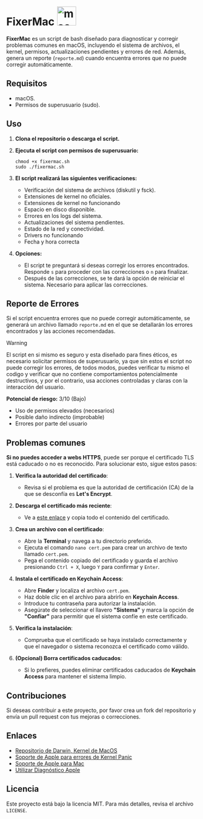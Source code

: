 # FixerMac <img src="https://www.projectwizards.net/media/pages/blog/2020/01/macos-03-version/912d5199b9-1731076114/macos.png" alt="macOS Image" width="50" height="50"/>

**FixerMac** es un script de bash diseñado para diagnosticar y corregir problemas comunes en macOS, incluyendo el sistema de archivos, el kernel, permisos, actualizaciones pendientes y errores de red. Además, genera un reporte (`reporte.md`) cuando encuentra errores que no puede corregir automáticamente.

## Requisitos

- macOS.
- Permisos de superusuario (sudo).

## Uso

1. **Clona el repositorio o descarga el script.**
   
2. **Ejecuta el script con permisos de superusuario:**
   ```
   chmod +x fixermac.sh
   sudo ./fixermac.sh
   ```

3. **El script realizará las siguientes verificaciones:**
   - Verificación del sistema de archivos (diskutil y fsck).
   - Extensiones de kernel no oficiales.
   - Extensiones de kernel no funcionando
   - Espacio en disco disponible.
   - Errores en los logs del sistema.
   - Actualizaciones del sistema pendientes.
   - Estado de la red y conectividad.
   - Drivers no funcionando
   - Fecha y hora correcta

4. **Opciones:**
   - El script te preguntará si deseas corregir los errores encontrados. Responde `s` para proceder con las correcciones o `n` para finalizar.
   - Después de las correcciones, se te dará la opción de reiniciar el sistema. Necesario para aplicar las correcciones.

## Reporte de Errores

Si el script encuentra errores que no puede corregir automáticamente, se generará un archivo llamado `reporte.md` en el que se detallarán los errores encontrados y las acciones recomendadas.

>[!warning]
>El script en si mismo es seguro y esta diseñado para fines éticos, es necesario solicitar permisos de superusuario, ya que sin estos el script no puede corregir los errores, de todos modos, puedes verificar tu mismo el codigo y verificar que no contiene comportamientos potencialmente destructivos, y por el contrario, usa acciones controladas y claras con la interacción del usuario.

**Potencial de riesgo:** 3/10 (Bajo)
- Uso de permisos elevados (necesarios)
- Posible daño indirecto (improbable)
- Errores por parte del usuario

## Problemas comunes
**Si no puedes acceder a webs HTTPS**, puede ser porque el certificado TLS está caducado o no es reconocido. Para solucionar esto, sigue estos pasos:

1. **Verifica la autoridad del certificado**:
   - Revisa si el problema es que la autoridad de certificación (CA) de la que se desconfía es **Let's Encrypt**.

2. **Descarga el certificado más reciente**:
   - Ve a [este enlace](https://letsencrypt.org/certs/isrgrootx1.txt) y copia todo el contenido del certificado.

3. **Crea un archivo con el certificado**:
   - Abre la **Terminal** y navega a tu directorio preferido.
   - Ejecuta el comando `nano cert.pem` para crear un archivo de texto llamado `cert.pem`.
   - Pega el contenido copiado del certificado y guarda el archivo presionando `Ctrl + X`, luego `Y` para confirmar y `Enter`.

4. **Instala el certificado en Keychain Access**:
   - Abre **Finder** y localiza el archivo `cert.pem`.
   - Haz doble clic en el archivo para abrirlo en **Keychain Access**.
   - Introduce tu contraseña para autorizar la instalación.
   - Asegúrate de seleccionar el llavero **"Sistema"** y marca la opción de **"Confiar"** para permitir que el sistema confíe en este certificado.

5. **Verifica la instalación**:
   - Comprueba que el certificado se haya instalado correctamente y que el navegador o sistema reconozca el certificado como válido.

6. **(Opcional) Borra certificados caducados**:
   - Si lo prefieres, puedes eliminar certificados caducados de **Keychain Access** para mantener el sistema limpio.

## Contribuciones

Si deseas contribuir a este proyecto, por favor crea un fork del repositorio y envía un pull request con tus mejoras o correcciones.

## Enlaces
- [Repositorio de Darwin, Kernel de MacOS](https://github.com/apple/darwin-xnu)
- [Soporte de Apple para errores de Kernel Panic](https://support.apple.com/es-lamr/guide/mac-help/mchlp2890/mac)
- [Soporte de Apple para Mac](https://support.apple.com/es-es/mac)
- [Utilizar Diagnóstico Apple](https://support.apple.com/es-es/102550)

## Licencia

Este proyecto está bajo la licencia MIT. Para más detalles, revisa el archivo `LICENSE`.
